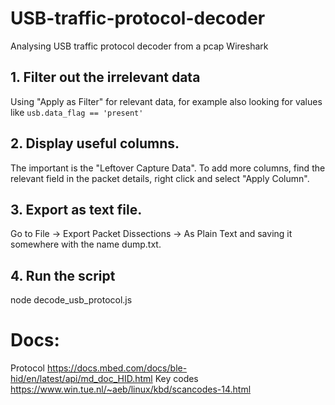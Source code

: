 # USB-traffic-protocol-decoder
Analysing USB traffic protocol decoder from a pcap Wireshark

## 1. Filter out the irrelevant data
Using "Apply as Filter" for relevant data, for example also looking for values like ```usb.data_flag == 'present'```

## 2. Display useful columns. 
The important  is the "Leftover Capture Data".
To add more columns, find the relevant field in the packet details, right click and select "Apply Column".

## 3. Export as text file.
Go to File -> Export Packet Dissections -> As Plain Text and saving it somewhere with the name dump.txt.

## 4. Run the script
node decode_usb_protocol.js

# Docs:
Protocol 
https://docs.mbed.com/docs/ble-hid/en/latest/api/md_doc_HID.html
Key codes
https://www.win.tue.nl/~aeb/linux/kbd/scancodes-14.html
